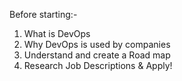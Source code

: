 Before starting:- 
1. What is DevOps
2. Why DevOps is used by companies
3. Understand and create a Road map
4. Research Job Descriptions & Apply!